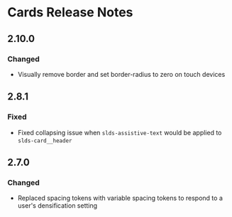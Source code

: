 <!-- Release notes authoring guidelines: http://keepachangelog.com/ -->

# Cards Release Notes

<!-- ## [Unreleased] -->
## 2.10.0

### Changed
- Visually remove border and set border-radius to zero on touch devices

## 2.8.1

### Fixed

- Fixed collapsing issue when `slds-assistive-text` would be applied to `slds-card__header`

## 2.7.0

### Changed
- Replaced spacing tokens with variable spacing tokens to respond to a user's densification setting
